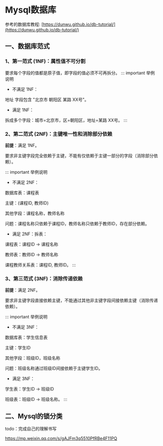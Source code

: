 # Mysql数据库

参考的数据库教程: [https://dunwu.github.io/db-tutorial/](https://dunwu.github.io/db-tutorial/)

## 一、数据库范式

### 1、第一范式 (1NF)：属性值不可分割

要求每个字段的值都是原子值，即字段的值必须不可再拆分。
::: important 举例说明
- 不满足 1NF：

地址 字段包含 "北京市 朝阳区 某路 XX号"。

- 满足 1NF：

拆成多个字段：城市=北京市，区=朝阳区，地址=某路 XX号。
:::

### 2、第二范式 (2NF)：主键唯一性和消除部分依赖

**前提**：满足 1NF。

要求非主键字段完全依赖于主键，不能有仅依赖于主键一部分的字段（消除部分依赖）。

::: important 举例说明
- 不满足 2NF：

数据库表：课程表

主键：(课程ID, 教师ID)

其他字段：课程名称，教师名称

问题：课程名称只依赖于课程ID，教师名称只依赖于教师ID，存在部分依赖。

- 满足 2NF：拆表：

课程表：课程ID -> 课程名称

教师表：教师ID -> 教师名称

课程教师关系表：课程ID, 教师ID。
:::


### 3、第三范式 (3NF)：消除传递依赖
**前提**：满足 2NF。

要求非主键字段直接依赖主键，不能通过其他非主键字段间接依赖主键（消除传递依赖）。

::: important 举例说明

- 不满足 3NF：

数据库表：学生信息表

主键：学生ID

其他字段：班级ID，班级名称

问题：班级名称通过班级ID间接依赖于主键学生ID。

- 满足 3NF：

学生表：学生ID -> 班级ID

班级表：班级ID -> 班级名称。
:::

## 二、Mysql的锁分类

todo：完成自己的理解书写

https://mp.weixin.qq.com/s/gAJFm3q5510PfRBe4F11PQ

